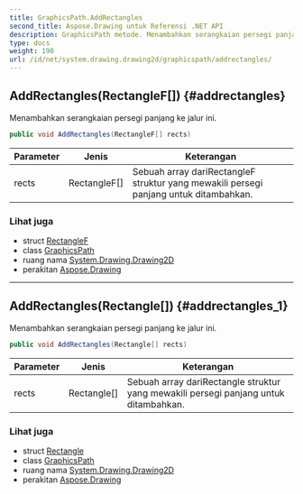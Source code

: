 ```yaml
---
title: GraphicsPath.AddRectangles
second_title: Aspose.Drawing untuk Referensi .NET API
description: GraphicsPath metode. Menambahkan serangkaian persegi panjang ke jalur ini.
type: docs
weight: 190
url: /id/net/system.drawing.drawing2d/graphicspath/addrectangles/
---
```

## AddRectangles(RectangleF[]) {#addrectangles}

Menambahkan serangkaian persegi panjang ke jalur ini.

```csharp
public void AddRectangles(RectangleF[] rects)
```

| Parameter | Jenis | Keterangan |
| --- | --- | --- |
| rects | RectangleF[] | Sebuah array dariRectangleF struktur yang mewakili persegi panjang untuk ditambahkan. |

### Lihat juga

* struct [RectangleF](../../../system.drawing/rectanglef/)
* class [GraphicsPath](../)
* ruang nama [System.Drawing.Drawing2D](../../graphicspath/)
* perakitan [Aspose.Drawing](../../../)

---

## AddRectangles(Rectangle[]) {#addrectangles_1}

Menambahkan serangkaian persegi panjang ke jalur ini.

```csharp
public void AddRectangles(Rectangle[] rects)
```

| Parameter | Jenis | Keterangan |
| --- | --- | --- |
| rects | Rectangle[] | Sebuah array dariRectangle struktur yang mewakili persegi panjang untuk ditambahkan. |

### Lihat juga

* struct [Rectangle](../../../system.drawing/rectangle/)
* class [GraphicsPath](../)
* ruang nama [System.Drawing.Drawing2D](../../graphicspath/)
* perakitan [Aspose.Drawing](../../../)


